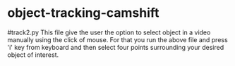 # object-tracking-camshift
#track2.py
    This file give the user the option to select object in a video manually using the click of mouse.
    For that you run the above file and press 'i' key from keyboard and then select four points surrounding your desired object of interest.
    
